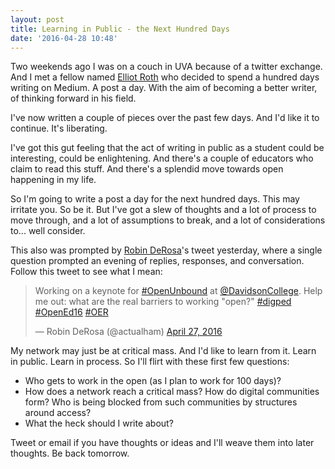 ```yaml
---
layout: post
title: Learning in Public - the Next Hundred Days
date: '2016-04-28 10:48'
---
```


Two weekends ago I was on a couch in UVA because of a twitter exchange. And I met a fellow named [Elliot Roth](https://medium.com/@elliotroth) who decided to spend a hundred days writing on Medium. A post a day. With the aim of becoming a better writer, of thinking forward in his field.

I've now written a couple of pieces over the past few days. And I'd like it to continue. It's liberating.

I've got this gut feeling that the act of writing in public as a student could be interesting, could be enlightening. And there's a couple of educators who claim to read this stuff. And there's a splendid move towards open happening in my life.

So I'm going to write a post a day for the next hundred days. This may irritate you. So be it. But I've got a slew of thoughts and a lot of process to move through, and a lot of assumptions to break, and a lot of considerations to... well consider.

This also was prompted by [Robin DeRosa](https://twitter.com/actualham)'s tweet yesterday, where a single question prompted an evening of replies, responses, and conversation. Follow this tweet to see what I mean:

<blockquote class="twitter-tweet" data-lang="en"><p lang="en" dir="ltr">Working on a keynote for <a href="https://twitter.com/hashtag/OpenUnbound?src=hash">#OpenUnbound</a> at <a href="https://twitter.com/DavidsonCollege">@DavidsonCollege</a>. Help me out: what are the real barriers to working &quot;open?&quot; <a href="https://twitter.com/hashtag/digped?src=hash">#digped</a> <a href="https://twitter.com/hashtag/OpenEd16?src=hash">#OpenEd16</a> <a href="https://twitter.com/hashtag/OER?src=hash">#OER</a></p>&mdash; Robin DeRosa (@actualham) <a href="https://twitter.com/actualham/status/725465640497197056">April 27, 2016</a></blockquote>
<script async src="//platform.twitter.com/widgets.js" charset="utf-8"></script>

My network may just be at critical mass. And I'd like to learn from it. Learn in public. Learn in process. So I'll flirt with these first few questions:

- Who gets to work in the open (as I plan to work for 100 days)?
- How does a network reach a critical mass? How do digital communities form? Who is being blocked from such communities by structures around access?
- What the heck should I write about?

Tweet or email if you have thoughts or ideas and I'll weave them into later thoughts. Be back tomorrow.
